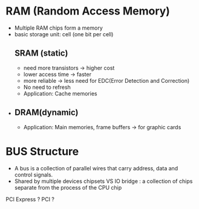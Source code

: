# RAM (Random Access Memory)
- Multiple RAM chips form a memory
- basic storage unit: cell (one bit per cell) 
  ## SRAM (static)
	- need more transistors -> higher cost
	- lower access time -> faster
	- more reliable -> less need for EDC(Error Detection and Correction)
	- No need to refresh
	- Application: Cache memories
- ## DRAM(dynamic)
	- Application: Main memories, frame buffers -> for graphic cards
# BUS Structure
- A bus is a collection of parallel wires that carry address, data and control signals. 
- Shared by multiple devices
chipsets VS IO bridge : a collection of chips separate from the process of the CPU chip 

PCI Express ? 
PCI ?

